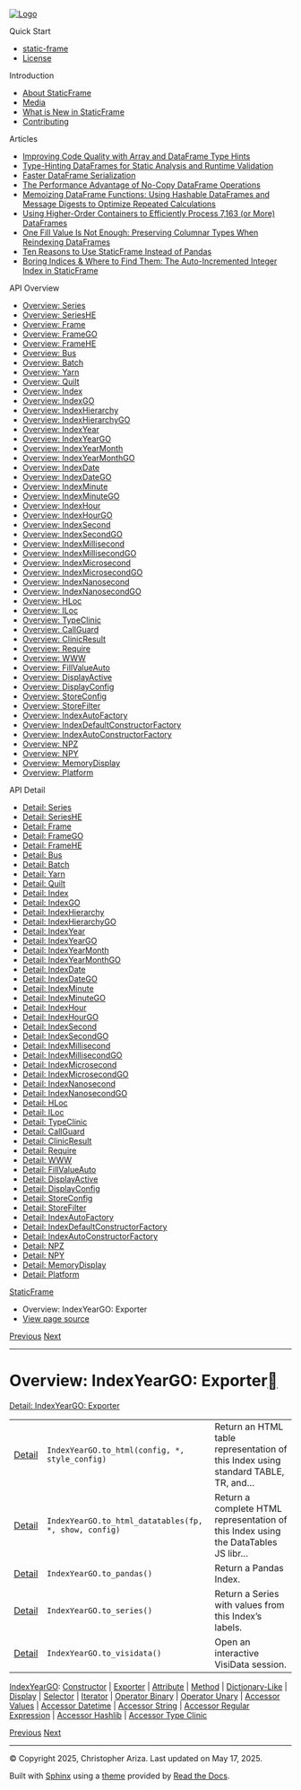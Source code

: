 [![Logo](../_static/sf-logo-web_icon-small.png)](../index.md)

Quick Start

* [static-frame](../readme.md)
* [License](../license.md)

Introduction

* [About StaticFrame](../intro.md)
* [Media](../intro.md#media)
* [What is New in StaticFrame](../new.md)
* [Contributing](../contributing.md)

Articles

* [Improving Code Quality with Array and DataFrame Type Hints](../articles/guard.md)
* [Type-Hinting DataFrames for Static Analysis and Runtime Validation](../articles/ftyping.md)
* [Faster DataFrame Serialization](../articles/serialize.md)
* [The Performance Advantage of No-Copy DataFrame Operations](../articles/no_copy.md)
* [Memoizing DataFrame Functions: Using Hashable DataFrames and Message Digests to Optimize Repeated Calculations](../articles/hash.md)
* [Using Higher-Order Containers to Efficiently Process 7,163 (or More) DataFrames](../articles/uhoc.md)
* [One Fill Value Is Not Enough: Preserving Columnar Types When Reindexing DataFrames](../articles/fill_value.md)
* [Ten Reasons to Use StaticFrame Instead of Pandas](../articles/upgrade.md)
* [Boring Indices & Where to Find Them: The Auto-Incremented Integer Index in StaticFrame](../articles/aiii.md)

API Overview

* [Overview: Series](series.md)
* [Overview: SeriesHE](series_he.md)
* [Overview: Frame](frame.md)
* [Overview: FrameGO](frame_go.md)
* [Overview: FrameHE](frame_he.md)
* [Overview: Bus](bus.md)
* [Overview: Batch](batch.md)
* [Overview: Yarn](yarn.md)
* [Overview: Quilt](quilt.md)
* [Overview: Index](index.md)
* [Overview: IndexGO](index_go.md)
* [Overview: IndexHierarchy](index_hierarchy.md)
* [Overview: IndexHierarchyGO](index_hierarchy_go.md)
* [Overview: IndexYear](index_year.md)
* [Overview: IndexYearGO](index_year_go.md)
* [Overview: IndexYearMonth](index_year_month.md)
* [Overview: IndexYearMonthGO](index_year_month_go.md)
* [Overview: IndexDate](index_date.md)
* [Overview: IndexDateGO](index_date_go.md)
* [Overview: IndexMinute](index_minute.md)
* [Overview: IndexMinuteGO](index_minute_go.md)
* [Overview: IndexHour](index_hour.md)
* [Overview: IndexHourGO](index_hour_go.md)
* [Overview: IndexSecond](index_second.md)
* [Overview: IndexSecondGO](index_second_go.md)
* [Overview: IndexMillisecond](index_millisecond.md)
* [Overview: IndexMillisecondGO](index_millisecond_go.md)
* [Overview: IndexMicrosecond](index_microsecond.md)
* [Overview: IndexMicrosecondGO](index_microsecond_go.md)
* [Overview: IndexNanosecond](index_nanosecond.md)
* [Overview: IndexNanosecondGO](index_nanosecond_go.md)
* [Overview: HLoc](hloc.md)
* [Overview: ILoc](iloc.md)
* [Overview: TypeClinic](type_clinic.md)
* [Overview: CallGuard](call_guard.md)
* [Overview: ClinicResult](clinic_result.md)
* [Overview: Require](require.md)
* [Overview: WWW](www.md)
* [Overview: FillValueAuto](fill_value_auto.md)
* [Overview: DisplayActive](display_active.md)
* [Overview: DisplayConfig](display_config.md)
* [Overview: StoreConfig](store_config.md)
* [Overview: StoreFilter](store_filter.md)
* [Overview: IndexAutoFactory](index_auto_factory.md)
* [Overview: IndexDefaultConstructorFactory](index_default_constructor_factory.md)
* [Overview: IndexAutoConstructorFactory](index_auto_constructor_factory.md)
* [Overview: NPZ](npz.md)
* [Overview: NPY](npy.md)
* [Overview: MemoryDisplay](memory_display.md)
* [Overview: Platform](platform.md)

API Detail

* [Detail: Series](../api_detail/series.md)
* [Detail: SeriesHE](../api_detail/series_he.md)
* [Detail: Frame](../api_detail/frame.md)
* [Detail: FrameGO](../api_detail/frame_go.md)
* [Detail: FrameHE](../api_detail/frame_he.md)
* [Detail: Bus](../api_detail/bus.md)
* [Detail: Batch](../api_detail/batch.md)
* [Detail: Yarn](../api_detail/yarn.md)
* [Detail: Quilt](../api_detail/quilt.md)
* [Detail: Index](../api_detail/index.md)
* [Detail: IndexGO](../api_detail/index_go.md)
* [Detail: IndexHierarchy](../api_detail/index_hierarchy.md)
* [Detail: IndexHierarchyGO](../api_detail/index_hierarchy_go.md)
* [Detail: IndexYear](../api_detail/index_year.md)
* [Detail: IndexYearGO](../api_detail/index_year_go.md)
* [Detail: IndexYearMonth](../api_detail/index_year_month.md)
* [Detail: IndexYearMonthGO](../api_detail/index_year_month_go.md)
* [Detail: IndexDate](../api_detail/index_date.md)
* [Detail: IndexDateGO](../api_detail/index_date_go.md)
* [Detail: IndexMinute](../api_detail/index_minute.md)
* [Detail: IndexMinuteGO](../api_detail/index_minute_go.md)
* [Detail: IndexHour](../api_detail/index_hour.md)
* [Detail: IndexHourGO](../api_detail/index_hour_go.md)
* [Detail: IndexSecond](../api_detail/index_second.md)
* [Detail: IndexSecondGO](../api_detail/index_second_go.md)
* [Detail: IndexMillisecond](../api_detail/index_millisecond.md)
* [Detail: IndexMillisecondGO](../api_detail/index_millisecond_go.md)
* [Detail: IndexMicrosecond](../api_detail/index_microsecond.md)
* [Detail: IndexMicrosecondGO](../api_detail/index_microsecond_go.md)
* [Detail: IndexNanosecond](../api_detail/index_nanosecond.md)
* [Detail: IndexNanosecondGO](../api_detail/index_nanosecond_go.md)
* [Detail: HLoc](../api_detail/hloc.md)
* [Detail: ILoc](../api_detail/iloc.md)
* [Detail: TypeClinic](../api_detail/type_clinic.md)
* [Detail: CallGuard](../api_detail/call_guard.md)
* [Detail: ClinicResult](../api_detail/clinic_result.md)
* [Detail: Require](../api_detail/require.md)
* [Detail: WWW](../api_detail/www.md)
* [Detail: FillValueAuto](../api_detail/fill_value_auto.md)
* [Detail: DisplayActive](../api_detail/display_active.md)
* [Detail: DisplayConfig](../api_detail/display_config.md)
* [Detail: StoreConfig](../api_detail/store_config.md)
* [Detail: StoreFilter](../api_detail/store_filter.md)
* [Detail: IndexAutoFactory](../api_detail/index_auto_factory.md)
* [Detail: IndexDefaultConstructorFactory](../api_detail/index_default_constructor_factory.md)
* [Detail: IndexAutoConstructorFactory](../api_detail/index_auto_constructor_factory.md)
* [Detail: NPZ](../api_detail/npz.md)
* [Detail: NPY](../api_detail/npy.md)
* [Detail: MemoryDisplay](../api_detail/memory_display.md)
* [Detail: Platform](../api_detail/platform.md)

[StaticFrame](../index.md)

* Overview: IndexYearGO: Exporter
* [View page source](../_sources/api_overview/index_year_go-exporter.rst.txt)

[Previous](index_year_go-constructor.md "Overview: IndexYearGO: Constructor")
[Next](index_year_go-attribute.md "Overview: IndexYearGO: Attribute")

---

# Overview: IndexYearGO: Exporter[](#overview-indexyeargo-exporter "Link to this heading")

[Detail: IndexYearGO: Exporter](../api_detail/index_year_go-exporter.md#api-detail-indexyeargo-exporter)

|  |  |  |
| --- | --- | --- |
| [Detail](../api_detail/index_year_go-exporter.md#api-sig-indexyeargo-to-html) | `IndexYearGO.to_html(config, *, style_config)` | Return an HTML table representation of this Index using standard TABLE, TR, and… |
| [Detail](../api_detail/index_year_go-exporter.md#api-sig-indexyeargo-to-html-datatables) | `IndexYearGO.to_html_datatables(fp, *, show, config)` | Return a complete HTML representation of this Index using the DataTables JS libr… |
| [Detail](../api_detail/index_year_go-exporter.md#api-sig-indexyeargo-to-pandas) | `IndexYearGO.to_pandas()` | Return a Pandas Index. |
| [Detail](../api_detail/index_year_go-exporter.md#api-sig-indexyeargo-to-series) | `IndexYearGO.to_series()` | Return a Series with values from this Index’s labels. |
| [Detail](../api_detail/index_year_go-exporter.md#api-sig-indexyeargo-to-visidata) | `IndexYearGO.to_visidata()` | Open an interactive VisiData session. |

[IndexYearGO](index_year_go.md#api-overview-indexyeargo): [Constructor](index_year_go-constructor.md#api-overview-indexyeargo-constructor) | [Exporter](#api-overview-indexyeargo-exporter) | [Attribute](index_year_go-attribute.md#api-overview-indexyeargo-attribute) | [Method](index_year_go-method.md#api-overview-indexyeargo-method) | [Dictionary-Like](index_year_go-dictionary_like.md#api-overview-indexyeargo-dictionary-like) | [Display](index_year_go-display.md#api-overview-indexyeargo-display) | [Selector](index_year_go-selector.md#api-overview-indexyeargo-selector) | [Iterator](index_year_go-iterator.md#api-overview-indexyeargo-iterator) | [Operator Binary](index_year_go-operator_binary.md#api-overview-indexyeargo-operator-binary) | [Operator Unary](index_year_go-operator_unary.md#api-overview-indexyeargo-operator-unary) | [Accessor Values](index_year_go-accessor_values.md#api-overview-indexyeargo-accessor-values) | [Accessor Datetime](index_year_go-accessor_datetime.md#api-overview-indexyeargo-accessor-datetime) | [Accessor String](index_year_go-accessor_string.md#api-overview-indexyeargo-accessor-string) | [Accessor Regular Expression](index_year_go-accessor_regular_expression.md#api-overview-indexyeargo-accessor-regular-expression) | [Accessor Hashlib](index_year_go-accessor_hashlib.md#api-overview-indexyeargo-accessor-hashlib) | [Accessor Type Clinic](index_year_go-accessor_type_clinic.md#api-overview-indexyeargo-accessor-type-clinic)

[Previous](index_year_go-constructor.md "Overview: IndexYearGO: Constructor")
[Next](index_year_go-attribute.md "Overview: IndexYearGO: Attribute")

---

© Copyright 2025, Christopher Ariza.
Last updated on May 17, 2025.

Built with [Sphinx](https://www.sphinx-doc.org/) using a
[theme](https://github.com/readthedocs/sphinx_rtd_theme)
provided by [Read the Docs](https://readthedocs.org).